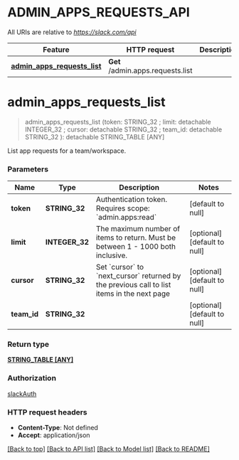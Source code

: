 # ADMIN_APPS_REQUESTS_API

All URIs are relative to *https://slack.com/api*

Feature | HTTP request | Description
------------- | ------------- | -------------
[**admin_apps_requests_list**](ADMIN_APPS_REQUESTS_API.md#admin_apps_requests_list) | **Get** /admin.apps.requests.list | 


# **admin_apps_requests_list**
> admin_apps_requests_list (token: STRING_32 ; limit:  detachable INTEGER_32 ; cursor:  detachable STRING_32 ; team_id:  detachable STRING_32 ): detachable STRING_TABLE [ANY]
	



List app requests for a team/workspace.


### Parameters

Name | Type | Description  | Notes
------------- | ------------- | ------------- | -------------
 **token** | **STRING_32**| Authentication token. Requires scope: &#x60;admin.apps:read&#x60; | [default to null]
 **limit** | **INTEGER_32**| The maximum number of items to return. Must be between 1 - 1000 both inclusive. | [optional] [default to null]
 **cursor** | **STRING_32**| Set &#x60;cursor&#x60; to &#x60;next_cursor&#x60; returned by the previous call to list items in the next page | [optional] [default to null]
 **team_id** | **STRING_32**|  | [optional] [default to null]

### Return type

[**STRING_TABLE [ANY]**](ANY.md)

### Authorization

[slackAuth](../README.md#slackAuth)

### HTTP request headers

 - **Content-Type**: Not defined
 - **Accept**: application/json

[[Back to top]](#) [[Back to API list]](../README.md#documentation-for-api-endpoints) [[Back to Model list]](../README.md#documentation-for-models) [[Back to README]](../README.md)

